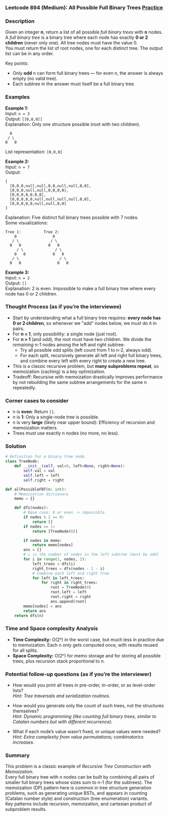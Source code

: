 ### Leetcode 894 (Medium): All Possible Full Binary Trees [Practice](https://leetcode.com/problems/all-possible-full-binary-trees)

### Description  
Given an integer **n**, return a list of all possible *full binary trees* with **n** nodes.  
A *full binary tree* is a binary tree where each node has exactly **0 or 2 children** (never only one). All tree nodes must have the value 0.  
You must return the list of root nodes, one for each distinct tree. The output list can be in any order.

Key points:
- Only **odd** n can form full binary trees — for even n, the answer is always empty (no valid tree).
- Each subtree in the answer must itself be a full binary tree.

### Examples  

**Example 1:**  
Input: `n = 3`  
Output: `[[0,0,0]]`  
Explanation: Only one structure possible (root with two children).  
```
  0
 / \
0   0
```
List representation: `[0,0,0]`

**Example 2:**  
Input: `n = 7`  
Output:  
```
[
  [0,0,0,null,null,0,0,null,null,0,0],
  [0,0,0,null,null,0,0,0,0],
  [0,0,0,0,0,0,0],
  [0,0,0,0,0,null,null,null,null,0,0],
  [0,0,0,0,0,null,null,0,0]
]
```
Explanation: Five distinct full binary trees possible with 7 nodes.  
Some visualizations:
```
Tree 1:          Tree 2:
    0                0
   / \              / \
  0   0            0   0
     / \              / \
    0   0            0   0
   / \                  / \
  0   0                0   0
```

**Example 3:**  
Input: `n = 2`  
Output: `[]`  
Explanation: 2 is even. Impossible to make a full binary tree where every node has 0 or 2 children.

### Thought Process (as if you’re the interviewee)  
- Start by understanding what a full binary tree requires: **every node has 0 or 2 children**, so whenever we "add" nodes below, we must do it in pairs.
- For **n = 1**, only possibility: a single node (just root).
- For **n > 1** (and odd), the root must have two children. We divide the *remaining* n-1 nodes among the left and right subtree:
  - Try all possible odd splits (left count from 1 to n-2, always odd).
  - For each split, recursively generate all left and right full binary trees, and combine every left with every right to create a new tree.
- This is a classic recursive problem, but **many subproblems repeat**, so memoization (caching) is a key optimization.
- Tradeoff: Recursive with memoization drastically improves performance by not rebuilding the same subtree arrangements for the same n repeatedly.

### Corner cases to consider  
- n is **even**: Return `[]`.
- n is **1**: Only a single-node tree is possible.
- n is very **large** (likely near upper bound): Efficiency of recursion and memoization matters.
- Trees must use exactly n nodes (no more, no less).

### Solution

```python
# Definition for a binary tree node.
class TreeNode:
    def __init__(self, val=0, left=None, right=None):
        self.val = val
        self.left = left
        self.right = right

def allPossibleFBT(n: int):
    # Memoization dictionary
    memo = {}

    def dfs(nodes):
        # Base case: 0 or even -> impossible
        if nodes % 2 == 0:
            return []
        if nodes == 1:
            return [TreeNode(0)]

        if nodes in memo:
            return memo[nodes]
        ans = []
        # i is the number of nodes in the left subtree (must be odd)
        for i in range(1, nodes, 2):
            left_trees = dfs(i)
            right_trees = dfs(nodes - 1 - i)
            # Combine each left and right tree
            for left in left_trees:
                for right in right_trees:
                    root = TreeNode(0)
                    root.left = left
                    root.right = right
                    ans.append(root)
        memo[nodes] = ans
        return ans
    return dfs(n)
```

### Time and Space complexity Analysis  

- **Time Complexity:** O(2ⁿ) in the worst case, but much less in practice due to memoization. Each n only gets computed once, with results reused for all splits.
- **Space Complexity:** O(2ⁿ) for memo storage and for storing all possible trees, plus recursion stack proportional to n.

### Potential follow-up questions (as if you’re the interviewer)  

- How would you print all trees in pre-order, in-order, or as level-order lists?  
  *Hint: Tree traversals and serialization routines.*

- How would you generate only the count of such trees, not the structures themselves?  
  *Hint: Dynamic programming (like counting full binary trees, similar to Catalan numbers but with different recurrence).*

- What if each node’s value wasn’t fixed, or unique values were needed?  
  *Hint: Extra complexity from value permutations; combinatorics increases.*

### Summary
This problem is a classic example of *Recursive Tree Construction with Memoization*.  
Every full binary tree with n nodes can be built by combining all pairs of smaller full binary trees whose sizes sum to n-1 (for the subtrees). The memoization (DP) pattern here is common in tree structure generation problems, such as generating unique BSTs, and appears in counting (Catalan number style) and construction (tree enumeration) variants.  
Key patterns include recursion, memoization, and cartesian product of subproblem results.